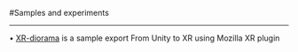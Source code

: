 #Samples and experiments

-----

• [XR-diorama](xr-diorama/index.html) is a sample export From Unity to XR using Mozilla XR plugin 

